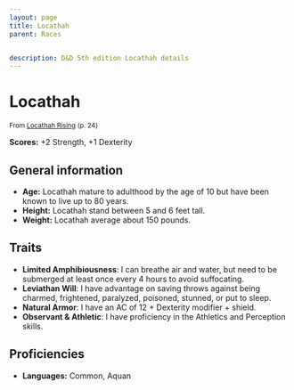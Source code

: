 ```yaml
---
layout: page
title: Locathah
parent: Races


description: D&D 5th edition Locathah details
---
```


# Locathah

<small>From <a target="_blank" href="https://dnd.wizards.com/products/tabletop-games/digital-only-rpg-products/locathah-rising">Locathah Rising</a> (p. 24)</small>

**Scores:** +2 Strength, +1 Dexterity

## General information

- **Age:** Locathah mature to adulthood by the age of 10 but have been known to live up to 80 years.
- **Height:** Locathah stand between 5 and 6 feet tall.
- **Weight:** Locathah average about 150 pounds.

## Traits

- **Limited Amphibiousness**: I can breathe air and water, but need to be submerged at least once every 4 hours to avoid suffocating.
- **Leviathan Will**: I have advantage on saving throws against being charmed, frightened, paralyzed, poisoned, stunned, or put to sleep.
- **Natural Armor**: I have an AC of 12 + Dexterity modifier + shield.
- **Observant & Athletic**: I have proficiency in the Athletics and Perception skills.

## Proficiencies

- **Languages:** Common, Aquan